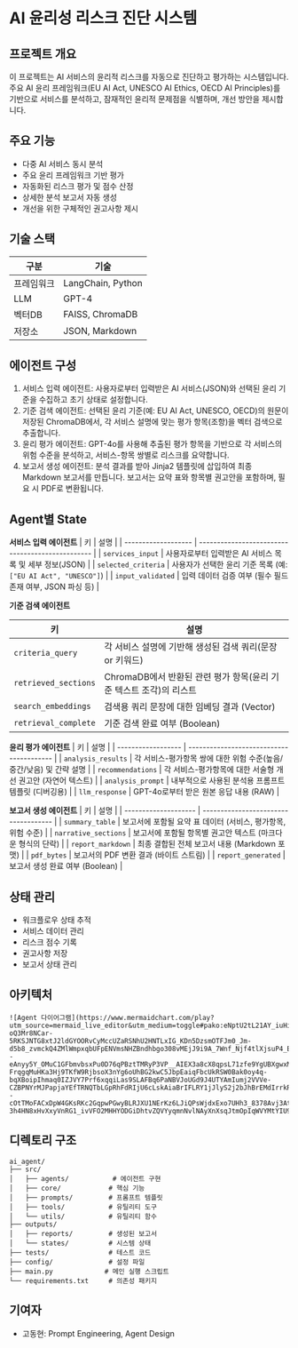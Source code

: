 # AI 윤리성 리스크 진단 시스템

## 프로젝트 개요
이 프로젝트는 AI 서비스의 윤리적 리스크를 자동으로 진단하고 평가하는 시스템입니다. 주요 AI 윤리 프레임워크(EU AI Act, UNESCO AI Ethics, OECD AI Principles)를 기반으로 서비스를 분석하고, 잠재적인 윤리적 문제점을 식별하며, 개선 방안을 제시합니다.

## 주요 기능
- 다중 AI 서비스 동시 분석
- 주요 윤리 프레임워크 기반 평가
- 자동화된 리스크 평가 및 점수 산정
- 상세한 분석 보고서 자동 생성
- 개선을 위한 구체적인 권고사항 제시

## 기술 스택
| 구분 | 기술 |
|------|------|
| 프레임워크 | LangChain, Python |
| LLM | GPT-4 |
| 벡터DB | FAISS, ChromaDB |
| 저장소 | JSON, Markdown |

## 에이전트 구성
1. 서비스 입력 에이전트: 사용자로부터 입력받은 AI 서비스(JSON)와 선택된 윤리 기준을 수집하고 초기 상태로 설정합니다.
2. 기준 검색 에이전트: 선택된 윤리 기준(예: EU AI Act, UNESCO, OECD)의 원문이 저장된 ChromaDB에서, 각 서비스 설명에 맞는 평가 항목(조항)을 벡터 검색으로 추출합니다.
3. 윤리 평가 에이전트: GPT-4o를 사용해 추출된 평가 항목을 기반으로 각 서비스의 위험 수준을 분석하고, 서비스-항목 쌍별로 리스크를 요약합니다.
4. 보고서 생성 에이전트: 분석 결과를 받아 Jinja2 템플릿에 삽입하여 최종 Markdown 보고서를 만듭니다. 보고서는 요약 표와 항목별 권고안을 포함하며, 필요 시 PDF로 변환됩니다.

## Agent별 State
**서비스 입력 에이전트**
| 키                   | 설명                                               |
| ------------------- | ------------------------------------------------ |
| `services_input`    | 사용자로부터 입력받은 AI 서비스 목록 및 세부 정보(JSON)              |
| `selected_criteria` | 사용자가 선택한 윤리 기준 목록 (예: `["EU AI Act", "UNESCO"]`) |
| `input_validated`   | 입력 데이터 검증 여부 (필수 필드 존재 여부, JSON 파싱 등)            |

**기준 검색 에이전트**

| 키                    | 설명                                         |
| -------------------- | ------------------------------------------ |
| `criteria_query`     | 각 서비스 설명에 기반해 생성된 검색 쿼리(문장 or 키워드)         |
| `retrieved_sections` | ChromaDB에서 반환된 관련 평가 항목(윤리 기준 텍스트 조각)의 리스트 |
| `search_embeddings`  | 검색용 쿼리 문장에 대한 임베딩 결과 (Vector)              |
| `retrieval_complete` | 기준 검색 완료 여부 (Boolean)                      |

**윤리 평가 에이전트**
| 키                  | 설명                                       |
| ------------------ | ---------------------------------------- |
| `analysis_results` | 각 서비스-평가항목 쌍에 대한 위험 수준(높음/중간/낮음) 및 간략 설명 |
| `recommendations`  | 각 서비스-평가항목에 대한 서술형 개선 권고안 (자연어 텍스트)      |
| `analysis_prompt`  | 내부적으로 사용된 분석용 프롬프트 템플릿 (디버깅용)            |
| `llm_response`     | GPT-4o로부터 받은 원본 응답 내용 (RAW)              |

**보고서 생성 에이전트**
| 키                    | 설명                                   |
| -------------------- | ------------------------------------ |
| `summary_table`      | 보고서에 포함될 요약 표 데이터 (서비스, 평가항목, 위험 수준) |
| `narrative_sections` | 보고서에 포함될 항목별 권고안 텍스트 (마크다운 형식의 단락)   |
| `report_markdown`    | 최종 결합된 전체 보고서 내용 (Markdown 포맷)       |
| `pdf_bytes`          | 보고서의 PDF 변환 결과 (바이트 스트림)             |
| `report_generated`   | 보고서 생성 완료 여부 (Boolean)               |



## 상태 관리
- 워크플로우 상태 추적
- 서비스 데이터 관리
- 리스크 점수 기록
- 권고사항 저장
- 보고서 상태 관리

## 아키텍처
   ```
![Agent 다이어그램](https://www.mermaidchart.com/play?utm_source=mermaid_live_editor&utm_medium=toggle#pako:eNptU2tL21AY_iuHiKCQUtr0y-oQ3Mr8NCar-5RKSJNTG8xtJ2ldGYOORvCyMccUZaRSNhU2HNTLxIG_KDn5DzsmOTFJm0_Jm-d5b8_zvmckQ4ZMlWmpxqbUFpENVmsNHZBndhbgo308vMEjJ9i9A_7Wnf_Njf4tlXjsuP4_B--eAnyy5Y_OMuC1GFbmvbsxPu0D76qPBztTMRyP3VP__AIEX3a8cX8qpsL71zfe9YgUBXgwxM7lNNirN6t8g8F_Xfxjy7sae9f3_sX93EsRbcjGpl5cqb2YbzAEm8xXt0UbxoOBOfzzHn8_AMGh8_AZfHXxnjsfYeslfnLgkP20iYqLFkRdRYKWoOhmx45DKpRsKAsSUmyIFDGMhv-FrqgqMuHKa3Hj9TKfW9RjbsoX3nYg6oUhBG2kwC5JbpEaiqFbcUkRSW0Bak0oy4q-bqXBoipIhmaq0IZJVY7Prf6xqqiLas9SLAFBq6PaNBVJoUGd9J4UTYAmIumj2VVVe-CZBPNYrMJPapjaYEfTRNQTbLGpRhFdRIjU6cLskAiaBrIFLRY1jJlyS2j2bJhBrEMdIrrkRHH_85i4JnDGIBju--cOtTMoFACxDpW4GKsRKc2GqpwPGwyBLRJXU1NErKz6LJiQPsWjdxExo7UHh3_8378Avj3At8SGr5eWWfC8TdYp1p7NUy5HnRIxJy2QAtLDiodyneDoGODtYzJR0bv99KDB4TbVYG55ZbVQMZJCFWqOiJ03AgtyLkjx6LFGzLzaMZAcKXUEHSWjKAsSOdOMREFv_DFz-3h4HN8xHvXxyVnRG1_ivVFO2MHHYODGiDhtvZQVYyqmnNvlNAyXnXsqJtmOpIqWVYMtYIU9txRVrc60nrRYy0bGBqzOcBwXvxc2FdluV0vmu4UUl_TN1stsnWPJAsMkC8yH_ykVYk8)`
```

## 디렉토리 구조
```
ai_agent/
├── src/
│   ├── agents/           # 에이전트 구현
│   ├── core/            # 핵심 기능
│   ├── prompts/         # 프롬프트 템플릿
│   ├── tools/           # 유틸리티 도구
│   └── utils/           # 유틸리티 함수
├── outputs/
│   ├── reports/         # 생성된 보고서
│   └── states/          # 시스템 상태
├── tests/               # 테스트 코드
├── config/              # 설정 파일
├── main.py             # 메인 실행 스크립트
└── requirements.txt     # 의존성 패키지
```

## 기여자
- 고동현: Prompt Engineering, Agent Design